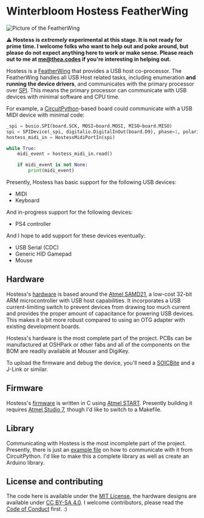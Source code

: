 # Winterbloom Hostess FeatherWing

![Picture of the FeatherWing](hostess.jpg)

**:warning: Hostess is *extremely* experimental at this stage. It is not ready for prime time. I welcome folks who want to help out and poke around, but please do not expect anything here to work or make sense. Please reach out to me at me@thea.codes if you're interesting in helping out.**

Hostess is a [FeatherWing](https://learn.adafruit.com/adafruit-feather/featherwings) that provides a USB host co-processor. The FeatherWing handles all USB Host related tasks, including enumeration **and running the device drivers**, and communicates with the primary processor over [SPI](https://learn.adafruit.com/circuitpython-basics-i2c-and-spi/spi-devices). This means the primary processor can communicate with USB devices with minimal software and CPU time.

For example, a [CircuitPython](https://circuitpython.org)-based board could communicate with a USB MIDI device with minimal code:

```python
_spi = busio.SPI(board.SCK, MOSI=board.MOSI, MISO=board.MISO)
spi = SPIDevice(_spi, digitalio.DigitalInOut(board.D9), phase=1, polarity=0, baudrate=8000000)
hostess_midi_in = HostessMidiPortIn(spi)

while True:
    midi_event = hostess_midi_in.read()

    if midi_event is not None:
        print(midi_event)
```

Presently, Hostess has basic support for the following USB devices:

* MIDI
* Keyboard

And in-progress support for the following devices:

* PS4 controller

And I hope to add support for these devices eventually:

* USB Serial (CDC)
* Generic HID Gamepad
* Mouse

## Hardware

Hostess's [hardware](hardware) is based around the [Atmel SAMD21](https://www.microchip.com/wwwproducts/en/ATsamd21g18), a low-cost 32-bit ARM microcontroller with USB host capabilities. It incorporates a USB current-limiting switch to prevent devices from drawing too much current and provides the proper amount of capacitance for powering USB devices. This makes it a bit more robust compared to using an OTG adapter with existing development boards.

Hostess's hardware is the most complete part of the project. PCBs can be manufactured at OSHPark or other fabs and all of the components on the BOM are readily available at Mouser and DigiKey.

To upload the firmware and debug the device, you'll need a [SOICBite](https://github.com/SimonMerrett/SOICbite) and a J-Link or similar.

## Firmware

Hostess's [firmware](firmware) is written in C using [Atmel START](https://start.atmel.com/). Presently building it requires [Atmel Studio 7](https://www.microchip.com/mplab/avr-support/atmel-studio-7), though I'd like to switch to a Makefile.

## Library

Communicating with Hostess is the most incomplete part of the project. Presently, there is just an [example file](library/circuitpython.py) on how to communicate with it from CircuitPython. I'd like to make this a complete library as well as create an Arduino library.

## License and contributing

The code here is available under the [MIT License](firmware/LICENSE), the hardware designs are available under [CC BY-SA 4.0](hardware/LICENSE). I welcome contributors, please read the [Code of Conduct](CODE_OF_CONDUCT.md) first. :)
